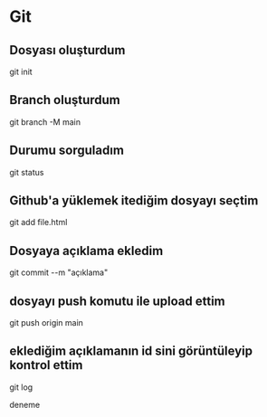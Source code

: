 # Git
## Dosyası oluşturdum
git init
## Branch oluşturdum
git branch -M main
## Durumu sorguladım 
git status
## Github'a yüklemek itediğim dosyayı seçtim
git add file.html
## Dosyaya açıklama ekledim
git commit --m  "açıklama"
## dosyayı push komutu ile upload ettim
git push origin main
## eklediğim açıklamanın id sini görüntüleyip kontrol ettim
git log

deneme